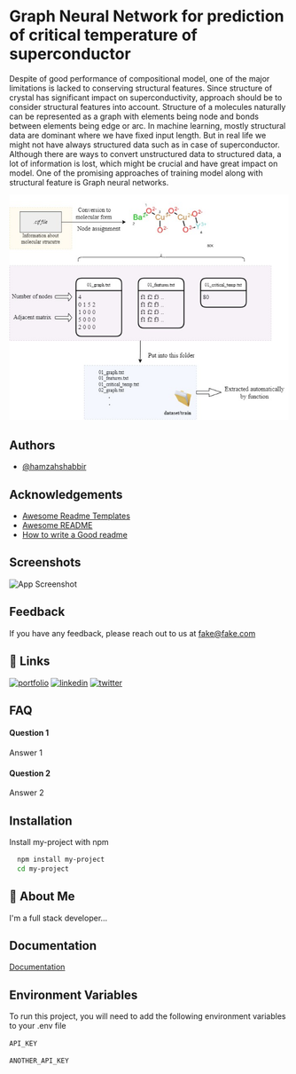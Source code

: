 
# Graph Neural Network for prediction of critical temperature of superconductor

Despite of good performance of compositional model, one of the major limitations is lacked to conserving structural features. Since structure of crystal has significant impact on superconductivity, approach should be to consider structural features into account. Structure of a molecules naturally can be represented as a graph with elements being node and bonds between elements being edge or arc. In machine learning, mostly structural data are dominant where we have fixed input length. But in real life we might not have always structured data such as in case of superconductor. Although there are ways to convert unstructured data to structured data, a lot of information is lost, which might be crucial and have great impact on model. One of the promising approaches of training model along with structural feature is Graph neural networks.

![Image](pictures/mainpic.jpg)
## Authors

- [@hamzahshabbir](https://www.github.com/octokatherine)

  
## Acknowledgements

 - [Awesome Readme Templates](https://awesomeopensource.com/project/elangosundar/awesome-README-templates)
 - [Awesome README](https://github.com/matiassingers/awesome-readme)
 - [How to write a Good readme](https://bulldogjob.com/news/449-how-to-write-a-good-readme-for-your-github-project)

  
## Screenshots

![App Screenshot](https://via.placeholder.com/468x300?text=App+Screenshot+Here)

  
## Feedback

If you have any feedback, please reach out to us at fake@fake.com

  
## 🔗 Links
[![portfolio](https://img.shields.io/badge/my_portfolio-000?style=for-the-badge&logo=ko-fi&logoColor=white)](https://katherinempeterson.com/)
[![linkedin](https://img.shields.io/badge/linkedin-0A66C2?style=for-the-badge&logo=linkedin&logoColor=white)](https://www.linkedin.com/)
[![twitter](https://img.shields.io/badge/twitter-1DA1F2?style=for-the-badge&logo=twitter&logoColor=white)](https://twitter.com/)

  
## FAQ

#### Question 1

Answer 1

#### Question 2

Answer 2

  
## Installation

Install my-project with npm

```bash
  npm install my-project
  cd my-project
```
    
## 🚀 About Me
I'm a full stack developer...

  
## Documentation

[Documentation](https://linktodocumentation)

  
## Environment Variables

To run this project, you will need to add the following environment variables to your .env file

`API_KEY`

`ANOTHER_API_KEY`

  
